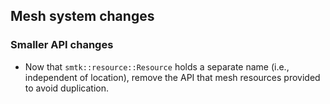 ## Mesh system changes

### Smaller API changes

+ Now that `smtk::resource::Resource` holds a separate name
  (i.e., independent of location), remove the API that mesh
  resources provided to avoid duplication.

